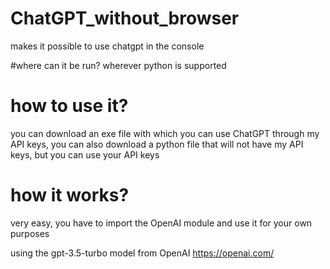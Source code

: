 # ChatGPT_without_browser
makes it possible to use chatgpt in the console

#where can it be run?
wherever python is supported

# how to use it?
you can download an exe file with which you can use ChatGPT through my API keys, you can also download a python file that will not have my API keys, but you can use your API keys

# how it works?
very easy, you have to import the OpenAI module and use it for your own purposes

using the gpt-3.5-turbo model from OpenAI https://openai.com/
